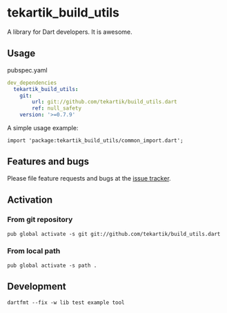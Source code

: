 # tekartik_build_utils

A library for Dart developers. It is awesome.

## Usage

pubspec.yaml

```yaml
dev_dependencies
  tekartik_build_utils:
    git: 
        url: git://github.com/tekartik/build_utils.dart
        ref: null_safety
    version: '>=0.7.9'
```
 
A simple usage example:

    import 'package:tekartik_build_utils/common_import.dart';

    

## Features and bugs

Please file feature requests and bugs at the [issue tracker][tracker].

[tracker]: http://example.com/issues/replaceme

## Activation

### From git repository

    pub global activate -s git git://github.com/tekartik/build_utils.dart

### From local path

    pub global activate -s path .
    
## Development

    dartfmt --fix -w lib test example tool
